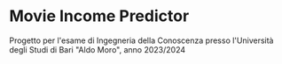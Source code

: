 # Movie Income Predictor
Progetto per l'esame di Ingegneria della Conoscenza presso l'Università degli Studi di Bari "Aldo Moro", anno 2023/2024
